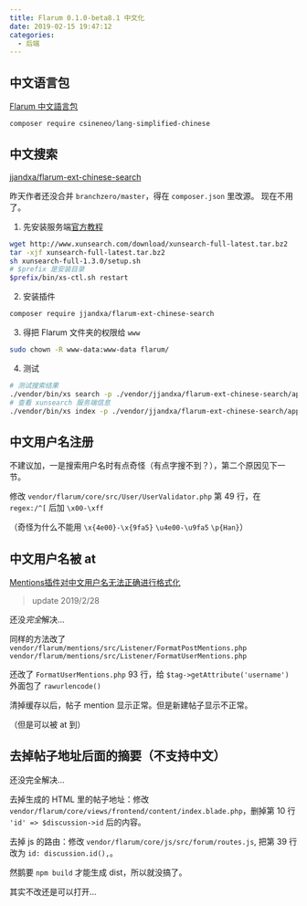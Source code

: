 ```yaml
---
title: Flarum 0.1.0-beta8.1 中文化
date: 2019-02-15 19:47:12
categories:
  - 后端
---
```


## 中文语言包

[Flarum 中文語言包](https://discuss.flarum.org/d/17954-chinese-language-pack-for-beta8)

```bash
composer require csineneo/lang-simplified-chinese
```

<!--more-->

## 中文搜索

[jjandxa/flarum-ext-chinese-search](https://github.com/jjandxa/flarum-ext-chinese-search)

昨天作者还没合并 `branchzero/master`，得在 `composer.json` 里改源。
现在不用了。

1. 先安装服务端[官方教程](http://www.xunsearch.com/doc/php/guide/start.installation)
```bash
wget http://www.xunsearch.com/download/xunsearch-full-latest.tar.bz2
tar -xjf xunsearch-full-latest.tar.bz2
sh xunsearch-full-1.3.0/setup.sh
# $prefix 是安装目录
$prefix/bin/xs-ctl.sh restart
```

2. 安装插件
```bash
composer require jjandxa/flarum-ext-chinese-search
```

3. 得把 Flarum 文件夹的权限给 `www`
```bash
sudo chown -R www-data:www-data flarum/
```

4. 测试
```bash
# 测试搜索结果
./vendor/bin/xs search -p ./vendor/jjandxa/flarum-ext-chinese-search/app.ini -q 关键词
# 查看 xunsearch 服务端信息
./vendor/bin/xs index -p ./vendor/jjandxa/flarum-ext-chinese-search/app.ini --info
```

## 中文用户名注册

不建议加，一是搜索用户名时有点奇怪（有点字搜不到？），第二个原因见下一节。

修改 `vendor/flarum/core/src/User/UserValidator.php` 第 49 行，在 `regex:/^[` 后加 `\x00-\xff`

（奇怪为什么不能用 `\x{4e00}-\x{9fa5}` `\u4e00-\u9fa5` `\p{Han}`）

## 中文用户名被 at

[Mentions插件对中文用户名无法正确进行格式化](http://discuss.flarum.org.cn/d/342)

> update 2019/2/28

还没*完全*解决...

同样的方法改了 `vendor/flarum/mentions/src/Listener/FormatPostMentions.php` `vendor/flarum/mentions/src/Listener/FormatUserMentions.php`

还改了 `FormatUserMentions.php` 93 行，给 `$tag->getAttribute('username')` 外面包了 `rawurlencode()`

清掉缓存以后，帖子 mention 显示正常。但是新建帖子显示不正常。

（但是可以被 at 到）

## 去掉帖子地址后面的摘要（不支持中文）

还没完全解决...

去掉生成的 HTML 里的帖子地址：修改 `vendor/flarum/core/views/frontend/content/index.blade.php`，删掉第 10 行 `'id' => $discussion->id` 后的内容。

去掉 js 的路由：修改 `vendor/flarum/core/js/src/forum/routes.js`, 把第 39 行改为 `id: discussion.id(),`。

然鹅要 `npm build` 才能生成 dist，所以就没搞了。

其实不改还是可以打开...
